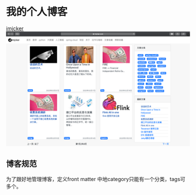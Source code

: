 # 我的个人博客
[imjcker](http://imjcker.com)
![imjcker](assets/imjcker.png)

## 博客规范
为了跟好地管理博客，定义front matter 中地category只能有一个分类，tags可多个。


